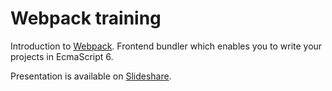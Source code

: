 # Webpack training

Introduction to [Webpack](https://webpack.github.io/). Frontend bundler which enables you to write your projects in EcmaScript 6.

Presentation is available on [Slideshare](http://www.slideshare.net/srigi/webpack-ecmascript-6-webelement-2332).